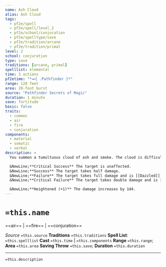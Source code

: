 ```yaml
---
name: Ash Cloud
alias: Ash Cloud
tags:
  - pf2e/spell
  - pf2e/spell/level_2
  - pf2e/school/conjuration
  - pf2e/spelltype/save
  - pf2e/tradition/arcane
  - pf2e/tradition/primal
level: 2
school: conjuration
type: save
traditions: [arcane, primal]
spelllist: elemental
time: 3 actions
pf2etime: "*⬽{ .Pathfinder }*"
range: 120 feet
area: 20-foot burst
source: "Pathfinder Secrets of Magic"
duration: 1 minute
save: fortitude
basic: false
traits:
  - common
  - air
  - fire
  - conjuration
components:
  - material
  - somatic
  - verbal
description: >
  You summon a tumultuous cloud of ash and smoke. The cloud is difficult terrain for flying creatures, and creatures in the cloud can't detect anything using their sense of smell. Creatures that start their turn within the cloud take 2d4 fire damage as their lungs fill with the hot, acrid smoke, with a Fortitude save.

  &NewLine;**Critical Success** The target is unaffected.
  &NewLine;**Success** The target takes half damage.
  &NewLine;**Failure** The target takes full damage and is [[Dazzled]] for 1 round.
  &NewLine;**Critical Failure** The target takes double damage and is [[Blinded]] for 1 round.

  &NewLine;**Heightened (+1)** The damage increases by 1d4.
---
```

# `=this.name`
==air== | ==fire== | ==conjuration==

*Source* `=this.source`
**Traditions** `=this.traditions`
**Spell List**: `=this.spelllist`
**Cast** `=this.time` | `=this.components`
**Range** `=this.range`; **Area** `=this.area`
**Saving Throw** `=this.save`; **Duration** `=this.duration`

***
`=this.description`